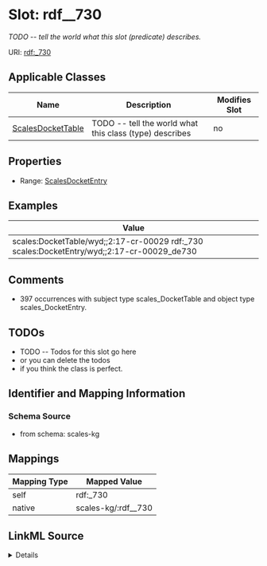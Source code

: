

# Slot: rdf__730


_TODO -- tell the world what this slot (predicate) describes._





URI: [rdf:_730](http://www.w3.org/1999/02/22-rdf-syntax-ns#_730)



<!-- no inheritance hierarchy -->





## Applicable Classes

| Name | Description | Modifies Slot |
| --- | --- | --- |
| [ScalesDocketTable](../classes/ScalesDocketTable.md) | TODO -- tell the world what this class (type) describes |  no  |







## Properties

* Range: [ScalesDocketEntry](../classes/ScalesDocketEntry.md)






## Examples

| Value |
| --- |
| scales:DocketTable/wyd;;2:17-cr-00029 rdf:_730 scales:DocketEntry/wyd;;2:17-cr-00029_de730 |

## Comments

* 397 occurrences with subject type scales_DocketTable and object type scales_DocketEntry.

## TODOs

* TODO -- Todos for this slot go here
* or you can delete the todos
* if you think the class is perfect.

## Identifier and Mapping Information







### Schema Source


* from schema: scales-kg




## Mappings

| Mapping Type | Mapped Value |
| ---  | ---  |
| self | rdf:_730 |
| native | scales-kg/:rdf__730 |




## LinkML Source

<details>
```yaml
name: rdf__730
description: TODO -- tell the world what this slot (predicate) describes.
todos:
- TODO -- Todos for this slot go here
- or you can delete the todos
- if you think the class is perfect.
comments:
- 397 occurrences with subject type scales_DocketTable and object type scales_DocketEntry.
examples:
- value: scales:DocketTable/wyd;;2:17-cr-00029 rdf:_730 scales:DocketEntry/wyd;;2:17-cr-00029_de730
from_schema: scales-kg
rank: 1000
slot_uri: rdf:_730
alias: rdf__730
domain_of:
- scales_DocketTable
range: scales_DocketEntry

```
</details>